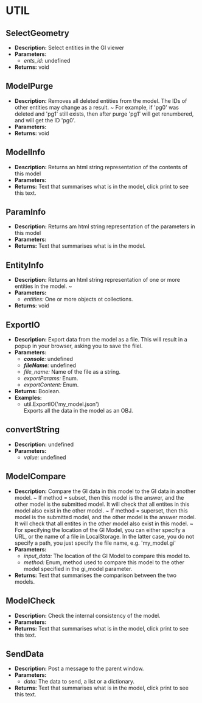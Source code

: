 # UTIL    

## SelectGeometry  
* **Description:** Select entities in the GI viewer  
* **Parameters:**  
  * *ents_id:* undefined  
* **Returns:** void  
  
## ModelPurge  
* **Description:** Removes all deleted entities from the model.
The IDs of other entities may change as a result.
~
For example, if 'pg0' was deleted and 'pg1' still exists, then after purge
'pg1' will get renumbered, and will get the ID 'pg0'.  
* **Parameters:**  
* **Returns:** void  
  
## ModelInfo  
* **Description:** Returns an html string representation of the contents of this model  
* **Parameters:**  
* **Returns:** Text that summarises what is in the model, click print to see this text.  
  
## ParamInfo  
* **Description:** Returns am html string representation of the parameters in this model  
* **Parameters:**  
* **Returns:** Text that summarises what is in the model.  
  
## EntityInfo  
* **Description:** Returns an html string representation of one or more entities in the model.
~  
* **Parameters:**  
  * *entities:* One or more objects ot collections.  
* **Returns:** void  
  
## ExportIO  
* **Description:** Export data from the model as a file.
This will result in a popup in your browser, asking you to save the filel.  
* **Parameters:**  
  * *__console__:* undefined  
  * *__fileName__:* undefined  
  * *file_name:* Name of the file as a string.  
  * *exportParams:* Enum.  
  * *exportContent:* Enum.  
* **Returns:** Boolean.  
* **Examples:**  
  * util.ExportIO('my_model.json')  
    Exports all the data in the model as an OBJ.
  
  
## convertString  
* **Description:** undefined  
* **Parameters:**  
  * *value:* undefined  
  
## ModelCompare  
* **Description:** Compare the GI data in this model to the GI data in another model.
~
If method = subset, then this model is the answer, and the other model is the submitted model.
It will check that all entites in this model also exist in the other model.
~
If method = superset, then this model is the submitted model, and the other model is the answer model.
It will check that all entites in the other model also exist in this model.
~
For specifying the location of the GI Model, you can either specify a URL,
or the name of a file in LocalStorage.
In the latter case, you do not specify a path, you just specify the file name, e.g. 'my_model.gi'  
* **Parameters:**  
  * *input_data:* The location of the GI Model to compare this model to.  
  * *method:* Enum, method used to compare this model to the other model specified in the gi_model parameter.  
* **Returns:** Text that summarises the comparison between the two models.  
  
## ModelCheck  
* **Description:** Check the internal consistency of the model.  
* **Parameters:**  
* **Returns:** Text that summarises what is in the model, click print to see this text.  
  
## SendData  
* **Description:** Post a message to the parent window.  
* **Parameters:**  
  * *data:* The data to send, a list or a dictionary.  
* **Returns:** Text that summarises what is in the model, click print to see this text.  
  
